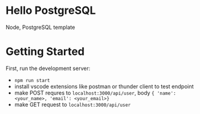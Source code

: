 # Hello PostgreSQL

Node, PostgreSQL template

# Getting Started

First, run the development server:

- `npm run start`
- install vscode extensions like postman or thunder client to test endpoint
- make POST requres to `localhost:3000/api/user`, body `{ 'name': <your_name>, 'email': <your_email>}`
- make GET request to `localhost:3000/api/user`
